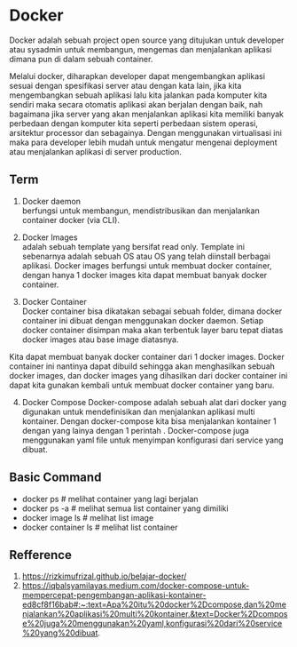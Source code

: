 # Docker
Docker adalah sebuah project open source yang ditujukan untuk developer atau sysadmin untuk membangun, mengemas dan menjalankan aplikasi dimana pun di dalam sebuah container.

Melalui docker, diharapkan developer dapat mengembangkan aplikasi sesuai dengan spesifikasi server atau dengan kata lain, jika kita mengembangkan sebuah aplikasi lalu kita jalankan pada komputer kita sendiri maka secara otomatis aplikasi akan berjalan dengan baik, nah bagaimana jika server yang akan menjalankan aplikasi kita memiliki banyak perbedaan dengan komputer kita seperti perbedaan sistem operasi, arsitektur processor dan sebagainya. Dengan menggunakan virtualisasi ini maka para developer lebih mudah untuk mengatur mengenai deployment atau menjalankan aplikasi di server production.

## Term
1. Docker daemon <br>
berfungsi untuk membangun, mendistribusikan dan menjalankan container docker (via CLI).

2. Docker Images <br>
adalah sebuah template yang bersifat read only. Template ini sebenarnya adalah sebuah OS atau OS yang telah diinstall berbagai aplikasi. Docker images berfungsi untuk membuat docker container, dengan hanya 1 docker images kita dapat membuat banyak docker container.

3. Docker Container <br>
Docker container bisa dikatakan sebagai sebuah folder, dimana docker container ini dibuat dengan menggunakan docker daemon. Setiap docker container disimpan maka akan terbentuk layer baru tepat diatas docker images atau base image diatasnya. 

Kita dapat membuat banyak docker container dari 1 docker images. Docker container ini nantinya dapat dibuild sehingga akan menghasilkan sebuah docker images, dan docker images yang dihasilkan dari docker container ini dapat kita gunakan kembali untuk membuat docker container yang baru.

4. Docker Compose
Docker-compose adalah sebuah alat dari docker yang digunakan untuk mendefinisikan dan menjalankan aplikasi multi kontainer. Dengan docker-compose kita bisa menjalankan kontainer 1 dengan yang lainya dengan 1 perintah . Docker-compose juga menggunakan yaml file untuk menyimpan konfigurasi dari service yang dibuat.



## Basic Command
- docker ps # melihat container yang lagi berjalan
- docker ps -a # melihat semua list container yang dimiliki
- docker image ls # melihat list image 
- docker container ls # melihat list container 


## Refference
1. https://rizkimufrizal.github.io/belajar-docker/
2. https://iqbalsyamilayas.medium.com/docker-compose-untuk-mempercepat-pengembangan-aplikasi-kontainer-ed8cf8f16bab#:~:text=Apa%20itu%20docker%2Dcompose,dan%20menjalankan%20aplikasi%20multi%20kontainer.&text=Docker%2Dcompose%20juga%20menggunakan%20yaml,konfigurasi%20dari%20service%20yang%20dibuat.